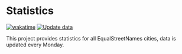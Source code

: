 # Statistics

[![wakatime](https://wakatime.com/badge/github/RobinLinde/statistics.svg)](https://wakatime.com/badge/github/RobinLinde/statistics)
[![Update data](https://github.com/RobinLinde/statistics/actions/workflows/update-data.yml/badge.svg)](https://github.com/RobinLinde/statistics/actions/workflows/update-data.yml)

This project provides statistics for all EqualStreetNames cities, data is updated every Monday.
